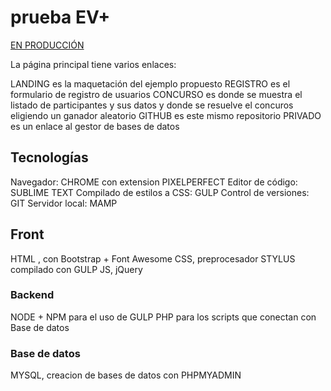 # prueba EV+

[EN PRODUCCIÓN](http://cdigital.es/everyone/app/)

La página principal tiene varios enlaces:

LANDING es la maquetación del ejemplo propuesto
REGISTRO es el formulario de registro de usuarios
CONCURSO es donde se muestra el listado de participantes y sus datos y donde se resuelve el concuros eligiendo un ganador aleatorio
GITHUB es este mismo repositorio
PRIVADO es un enlace al gestor de bases de datos

## Tecnologías

Navegador: CHROME con extension PIXELPERFECT
Editor de código: SUBLIME TEXT
Compilado de estilos a CSS: GULP
Control de versiones: GIT
Servidor local: MAMP

## Front

HTML , con Bootstrap + Font Awesome
CSS, preprocesador STYLUS compilado con GULP
JS, jQuery

### Backend

NODE + NPM para el uso de GULP
PHP para los scripts que conectan con Base de datos

### Base de datos

MYSQL, creacion de bases de datos con PHPMYADMIN
